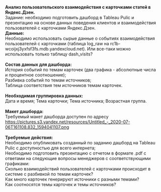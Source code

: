 <b>Анализ пользовательского взаимодействия с карточками статей в Яндекс.Дзен.</b><br/>
Задание: необходимо подготовить дашборд в Tableau Pulic и презентацию на основе данных поведения клиентов и взаимодействия пользователей с карточками Яндекс.Дзен.<br/>
<b>Данные:</b><br/>
Необходимо использовать cырые данные о событиях взаимодействия пользователей с карточками (таблица log_raw на rc1b-wcoijxj3yxfsf3fs.mdb.yandexcloud.net). Или все-таки можно использовать только таблицу dash_visits?<br/><br/>
<b>Состав данных для дашборда:</b><br/>
История событий по темам карточек (два графика - абсолютные числа и процентное соотношение); <br/>
Разбивка событий по темам источников;<br/>
Таблица соответствия тем источников темам карточек. <br/><br/>
<b>Необходимая группировка данных:</b><br/>
Дата и время;
Тема карточки;
Тема источника;
Возрастная группа.<br/><br/>
<b>Макет дашборда:</b><br/>
Требуемый макет дашборда доступен по адресу https://pictures.s3.yandex.net/resources/Untitled_-_2020-07-06T161108.832_1594041107.png<br/><br/>
<b>Требуемые действия:</b><br/>
Необходимо опубликовать созданный по заданию дашборд на Tableau Pulic с доступностью для всего интернета; <br/>
Необходимо подготовить презентацию с отчетом в формате .pdf с ответами на следующие вопросы менеджеров с соответствующими графиками:<br/>
Сколько взаимодействий пользователей с карточками происходит в системе с разбивкой по темам карточек?<br/>
Как много карточек генерируют источники с разными темами?<br/>
Как соотносятся темы карточек и темы источников?
